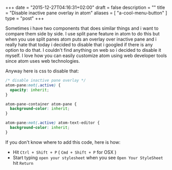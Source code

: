 +++
date = "2015-12-27T04:16:31+02:00"
draft = false
description = ""
title = "Disable inactive pane overlay in atom"
aliases = [
	"a-cool-menu-button"
]
type = "post"
+++

Sometimes i have two components that does similar things and i want to compare
them side by side. I use split pane feature in atom to do this but when you
use split panes atom puts an overlay over inactive pane and i really hate that
today i decided to disable that i googled if there is any option to do that. I
couldn't find anything on web so i decided to disable it myself. I love how you
can easily customize atom using web developer tools since atom uses web
technologies.

Anyway here is css to disable that:

```css
/* disable inactive pane overlay */
atom-pane:not(.active) {
  opacity: inherit;
}

atom-pane-container atom-pane {
  background-color: inherit;
}

atom-pane:not(.active) atom-text-editor {
  background-color: inherit;
}
```

If you don't know where to add this code, here is how:

- Hit `Ctrl + Shift + P` ( `Cmd + Shift + P` for OSX )
- Start typing `open your stylesheet` when you see `Open Your StyleSheet` hit
`Return`
